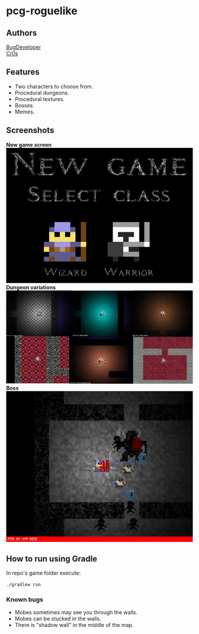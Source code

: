 # pcg-roguelike

## Authors
[BugDeveloper](https://github.com/BugDeveloper/)  
[Cr0s](https://github.com/epunwds)

## Features
* Two characters to choose from.
* Procedural dungeons.
* Procedural textures.
* Bosses.
* Memes.

## Screenshots
**New game screen**  
<img src="screenshots/classes.png" width="700">
**Dungeon variations**  
<img src="screenshots/variations.png" width="700">
**Boss**  
<img src="screenshots/boss.png" width="700">

## How to run using Gradle
In repo's game folder execute:
```
./gradlew run
```

### Known bugs
* Mobes sometimes may see you through the walls.
* Mobes can be stucked in the walls.
* There is "shadow wall" in the middle of the map.